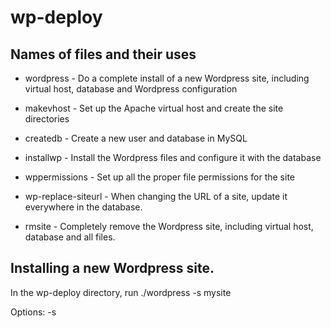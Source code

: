 # wp-deploy

## Names of files and their uses
  - wordpress - Do a complete install of a new Wordpress site, including virtual host, database and Wordpress configuration
  - makevhost - Set up the Apache virtual host and create the site directories
  - createdb - Create a new user and database in MySQL
  - installwp - Install the Wordpress files and configure it with the database
  - wppermissions - Set up all the proper file permissions for the site

  - wp-replace-siteurl - When changing the URL of a site, update it everywhere in the database.
  - rmsite - Completely remove the Wordpress site, including virtual host, database and all files.

## Installing a new Wordpress site.
In the wp-deploy directory, run 
./wordpress -s mysite

Options:
-s <site name>
